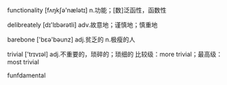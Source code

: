 functionality  [fʌŋkʃə'nælətɪ]	n.功能；[数]泛函性，函数性

delibreately   [dɪ'lɪbərətli]	adv.故意地；谨慎地；慎重地

barebone       ['bɛə'bəunz]	adj.贫乏的 n.极瘦的人

trivial         ['trɪvɪəl]	adj.不重要的，琐碎的；琐细的 比较级：more trivial；最高级：most trivial

funfdamental


